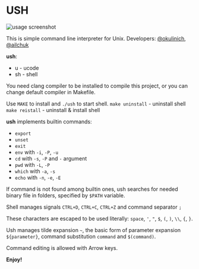 # USH

![usage screenshot](https://github.com/okulinich/ush/blob/master/ush_usage.png?raw=true)

This is simple command line interpreter for Unix.
       Developers: [@okulinich](https://github.com/okulinich), [@ailchuk](https://github.com/ailchuk)

   **ush**:
* u - ucode
* sh - shell

You need clang compiler to be installed to compile this 
project, or you can change default compiler in Makefile.

Use `MAKE` to install and `./ush` to start shell.
`make uninstall` - uninstall shell
`make reistall` - uninstall & install shell

**ush** implements builtin commands:
- `export`
- `unset`
- `exit`
- `env` with `-i`, `-P`, `-u`
- `cd`  with `-s`, `-P`  and `-` argument
- `pwd` with `-L`, `-P`
- `which` with `-a`, `-s`
- `echo` with `-n`, `-e`, `-E`

If command is not found among builtin ones, ush searches for
needed binary file in folders, specified by `$PATH` variable.

Shell manages signals `CTRL+D`, `CTRL+C`, `CTRL+Z`
and command separator `;`

These characters are escaped to be used literally:
`space`, `'`, `"`, `$`, `(`, `)`, `\\`, `{`, `}`.

Ush manages tilde expansion `~`, the basic form of parameter 
expansion `${parameter}`, command substitution ``command`` and `$(command)`.

Command editing is allowed with Arrow keys.

**Enjoy!**
